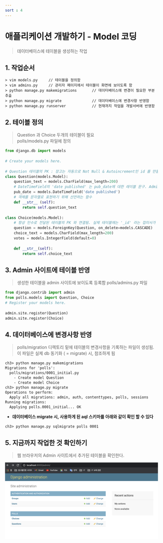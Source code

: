 ```yaml
---
sort : 4
---
```


# 애플리케이션 개발하기 - Model 코딩
> 데이터베이스에 테이블을 생성하는 작업

## 1. 작업순서

```
> vim models.py     // 테이블을 정의함
> vim admins.py     // 관리자 페이지에서 테이블이 화면에 보이도록 함
> python manage.py makemigrations       // 데이터베이스에 변경이 필요한 부분 추출
> python manage.py migrate              // 데이터베이스에 변경사항 반영함
> python manage.py runserver            // 현재까지 작업을 개발서버에 반영함
```

## 2. 테이블 정의
> Question 과 Choice 두개의 테이블이 필요  
> polls/models.py 파일에 정의

```python
from django.db import models

# Create your models here.

# Question 테이블의 PK : 장고는 자동으로 Not Null & Autoincrement인 id 를 만들어 줌
class Question(models.Model):
    question_text = models.CharField(max_length=200)
    # DateTimeField의 'date published' 는 pub_date에 대한 레이블 문구. Admin 사이트에서 볼 수 있음.
    pub_date = models.DateTimeField('date published')
    # 객체를 문자열로 표현하기 위해 선언하는 함수
    def __str__ (self):
        return self.question_text

class Choice(models.Model):
    # 항상 인수로 전달된 테이블의 PK 와 연결됨. 실제 테이블에는 '_id' 라는 접미사가 붙음
    question = models.ForeignKey(Question, on_delete=models.CASCADE)
    choice_text = models.CharField(max_length=200)
    votes = models.IntegerField(default=0)

    def __str__(self):
        return self.choice_text
```

## 3. Admin 사이트에 테이블 반영
> 생성한 테이블을 admin 사이트에 보이도록 등록함
> polls/admins.py 파일

```python
from django.contrib import admin
from polls.models import Question, Choice
# Register your models here.

admin.site.register(Question)
admin.site.register(Choice)
```

## 4. 데이터베이스에 변경사항 반영
> polls/migration 디렉토리 밑에 테이블의 변경사항을 기록하는 파일이 생성됨. 이 파일은 실제 db 동기화 ( = migrate) 시, 참조하게 됨

```
ch3> python manage.py makemigrations
Migrations for 'polls':
  polls/migrations/0001_initial.py
    - Create model Question
    - Create model Choice
ch3> python manage.py migrate
Operations to perform:
  Apply all migrations: admin, auth, contenttypes, polls, sessions
Running migrations:
  Applying polls.0001_initial... OK
```

* **데이터베이스 migrate 시, 사용하게 된 aql 스키마를 아래와 같이 확인 할 수 있다**

```
ch3> python manage.py sqlmigrate polls 0001 
```

## 5. 지금까지 작업한 것 확인하기
> 웹 브라우저의 Admin 사이트에서 추가된 테이블을 확인한다.

![Admin 사이트에 추가된 테이블](../../assets/images/admin_polls_Question_Choice.png)